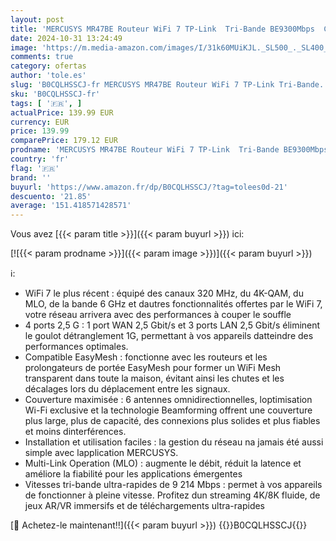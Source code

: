 ```yaml
---
layout: post
title: 'MERCUSYS MR47BE Routeur WiFi 7 TP-Link  Tri-Bande BE9300Mbps  Canaux 320 MHz  Bande 6GHz  4 Ports 2.5G  EasyMesh  Brancher et Utiliser  6 Antennes Omnidirectionnelles  Repeteur WiFi Mesh  4K-QAM'
date: 2024-10-31 13:24:49
image: 'https://m.media-amazon.com/images/I/31k60MUiKJL._SL500_._SL400_.jpg'
comments: true
category: ofertas
author: 'tole.es'
slug: 'B0CQLHSSCJ-fr MERCUSYS MR47BE Routeur WiFi 7 TP-Link Tri-Bande...'
sku: 'B0CQLHSSCJ-fr'
tags: [ '🇫🇷', ]
actualPrice: 139.99 EUR
currency: EUR
price: 139.99
comparePrice: 179.12 EUR
prodname: 'MERCUSYS MR47BE Routeur WiFi 7 TP-Link  Tri-Bande BE9300Mbps  Canaux 320 MHz  Bande 6GHz  4 Ports 2.5G  EasyMesh  Brancher et Utiliser  6 Antennes Omnidirectionnelles  Repeteur WiFi Mesh  4K-QAM'
country: 'fr'
flag: '🇫🇷'
brand: ''
buyurl: 'https://www.amazon.fr/dp/B0CQLHSSCJ/?tag=tolees0d-21'
descuento: '21.85'
average: '151.418571428571'
---
```


Vous avez [{{< param title >}}]({{< param buyurl >}}) ici:

[![{{< param prodname >}}]({{< param image >}})]({{< param buyurl >}})

ℹ️:

- WiFi 7 le plus récent : équipé des canaux 320 MHz, du 4K-QAM, du MLO, de la bande 6 GHz et dautres fonctionnalités offertes par le WiFi 7, votre réseau arrivera avec des performances à couper le souffle
- 4 ports 2,5 G : 1 port WAN 2,5 Gbit/s et 3 ports LAN 2,5 Gbit/s éliminent le goulot détranglement 1G, permettant à vos appareils datteindre des performances optimales.
- Compatible EasyMesh : fonctionne avec les routeurs et les prolongateurs de portée EasyMesh pour former un WiFi Mesh transparent dans toute la maison, évitant ainsi les chutes et les décalages lors du déplacement entre les signaux.
- Couverture maximisée : 6 antennes omnidirectionnelles, loptimisation Wi-Fi exclusive et la technologie Beamforming offrent une couverture plus large, plus de capacité, des connexions plus solides et plus fiables et moins dinterférences.
- Installation et utilisation faciles : la gestion du réseau na jamais été aussi simple avec lapplication MERCUSYS.
- Multi-Link Operation (MLO) : augmente le débit, réduit la latence et améliore la fiabilité pour les applications émergentes
- Vitesses tri-bande ultra-rapides de 9 214 Mbps : permet à vos appareils de fonctionner à pleine vitesse. Profitez dun streaming 4K/8K fluide, de jeux AR/VR immersifs et de téléchargements ultra-rapides

[🛒 Achetez-le maintenant!!]({{< param buyurl >}})
{{<world>}}B0CQLHSSCJ{{</world>}}
